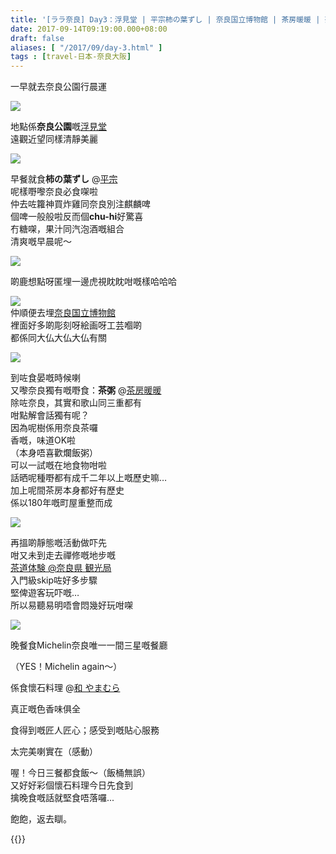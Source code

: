 ```yaml
---
title: '[ララ奈良] Day3：浮見堂 | 平宗柿の葉ずし | 奈良国立博物館 | 茶房暖暖 | 茶道体験 | 和やまむら'
date: 2017-09-14T09:19:00.000+08:00
draft: false
aliases: [ "/2017/09/day-3.html" ]
tags : [travel-日本-奈良大阪]
---
```


一早就去奈良公園行晨運

![](/images/nara3.jpg)

地點係**奈良公園**嘅[浮見堂](https://hidie.net/nara3a/)  
遠觀近望同樣清靜美麗  

![](/images/nara3b.jpg)

早餐就食**柿の葉ずし** @[平宗](https://hidie.net/nara3b/)  
呢樣嘢嚟奈良必食㗎啦  
仲去咗籮神買炸雞同奈良別注麒麟啤  
個啤一般般啦反而個**chu-hi**好驚喜  
冇糖㗎，果汁同汽泡酒嘅組合  
清爽嘅早晨呢～  

![](/images/nara3b2.jpg)

啲鹿想點呀匿埋一邊虎視眈眈咁嘅樣哈哈哈  

![](/images/nara3c.jpg)  
仲順便去埋[奈良国立博物館](https://hidie.net/nara3c/)  
裡面好多啲彫刻呀絵画呀工芸嗰啲  
都係同大仏大仏大仏有關  

![](/images/nara3d1.jpg)

到咗食晏嘅時候喇  
又嚟奈良獨有嘅嘢食：**茶粥** @[茶房暖暖](https://hidie.net/nara3d/)  
除咗奈良，其實和歌山同三重都有  
咁點解會話獨有呢？  
因為呢樹係用奈良茶囉  
香嘅，味道OK啦  
（本身唔喜歡爛飯粥）  
可以一試嘅在地食物咁啦  
話晒呢種嘢都有成千二年以上嘅歷史嘛…  
加上呢間茶房本身都好有歷史  
係以180年嘅町屋重整而成  

![](/images/nara3e1.jpg)

再搵啲靜態嘅活動做吓先  
咁又未到走去禪修嘅地步嘅  
[茶道体験 @奈良県 観光局](https://hidie.net/nara3e/)  
入門級skip咗好多步驟  
堅俾遊客玩吓嘅…  
所以易聽易明唔會悶幾好玩咁㗎  

![](/images/nara3f.jpg)

晚餐食Michelin奈良唯一一間三星嘅餐廳

（YES！Michelin again～）

係食懷石料理 @[和 やまむら]()

真正嘅色香味俱全

食得到嘅匠人匠心；感受到嘅貼心服務

太完美喇實在（感動）

喔！今日三餐都食飯～（飯桶無誤）  
又好好彩個懷石料理今日先食到  
擒晚食嘅話就堅食唔落囉...  
  
  
飽飽，返去瞓。  
  
{{<nara>}}
